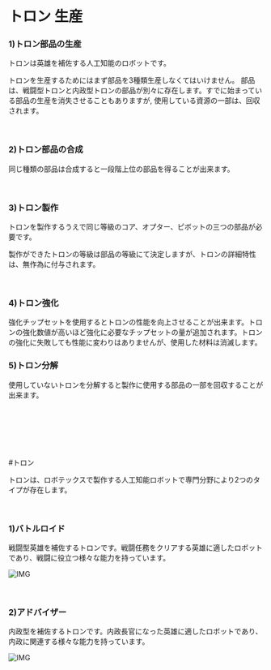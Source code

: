 ﻿# トロン 生産

### 1)トロン部品の生産

 トロンは英雄を補佐する人工知能のロボットです。

トロンを生産するためにはまず部品を3種類生産しなくてはいけません。 部品は、戦闘型トロンと内政型トロンの部品が別々に存在します。すでに始まっている部品の生産を消失させることもありますが, 使用している資源の一部は、回収されます。

<br>

### 2)トロン部品の合成

 同じ種類の部品は合成すると一段階上位の部品を得ることが出来ます。

<br>

### 3)トロン製作
トロンを製作するうえで同じ等級のコア、オプター、ピボットの三つの部品が必要です。

製作ができたトロンの等級は部品の等級にて決定しますが、トロンの詳細特性は、無作為に付与されます。

<br>

### 4)トロン強化

 強化チップセットを使用するとトロンの性能を向上させることが出来ます。トロンの強化数値が高いほど強化に必要なチップセットの量が追加されます。トロンの強化に失敗しても性能に変わりはありませんが、使用した材料は消滅します。
<br>

### 5)トロン分解

 使用していないトロンを分解すると製作に使用する部品の一部を回収することが出来ます。

<br>

<br>

<br>

<br>

<br>

#トロン

トロンは、ロボテックスで製作する人工知能ロボットで専門分野により2つのタイプが存在します。

<br>

### 1)バトルロイド

戦闘型英雄を補佐するトロンです。戦闘任務をクリアする英雄に適したロボットであり、戦闘に役立つ様々な能力を持っています。

![IMG]()

<br>

### 2)アドバイザー

内政型を補佐するトロンです。内政長官になった英雄に適したロボットであり、内政に関連する様々な能力を持っています。

![IMG]()